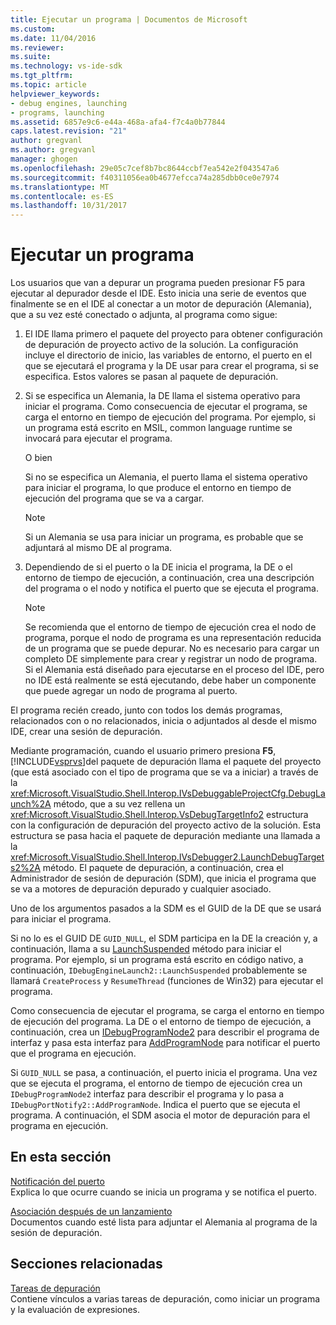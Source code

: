 ```yaml
---
title: Ejecutar un programa | Documentos de Microsoft
ms.custom: 
ms.date: 11/04/2016
ms.reviewer: 
ms.suite: 
ms.technology: vs-ide-sdk
ms.tgt_pltfrm: 
ms.topic: article
helpviewer_keywords:
- debug engines, launching
- programs, launching
ms.assetid: 6857e9c6-e44a-468a-afa4-f7c4a0b77844
caps.latest.revision: "21"
author: gregvanl
ms.author: gregvanl
manager: ghogen
ms.openlocfilehash: 29e05c7cef8b7bc8644ccbf7ea542e2f043547a6
ms.sourcegitcommit: f40311056ea0b4677efcca74a285dbb0ce0e7974
ms.translationtype: MT
ms.contentlocale: es-ES
ms.lasthandoff: 10/31/2017
---
```

# <a name="launching-a-program"></a>Ejecutar un programa
Los usuarios que van a depurar un programa pueden presionar F5 para ejecutar al depurador desde el IDE. Esto inicia una serie de eventos que finalmente se en el IDE al conectar a un motor de depuración (Alemania), que a su vez esté conectado o adjunta, al programa como sigue:  
  
1.  El IDE llama primero el paquete del proyecto para obtener configuración de depuración de proyecto activo de la solución. La configuración incluye el directorio de inicio, las variables de entorno, el puerto en el que se ejecutará el programa y la DE usar para crear el programa, si se especifica. Estos valores se pasan al paquete de depuración.  
  
2.  Si se especifica un Alemania, la DE llama el sistema operativo para iniciar el programa. Como consecuencia de ejecutar el programa, se carga el entorno en tiempo de ejecución del programa. Por ejemplo, si un programa está escrito en MSIL, common language runtime se invocará para ejecutar el programa.  
  
     O bien  
  
     Si no se especifica un Alemania, el puerto llama el sistema operativo para iniciar el programa, lo que produce el entorno en tiempo de ejecución del programa que se va a cargar.  
  
    > [!NOTE]
    >  Si un Alemania se usa para iniciar un programa, es probable que se adjuntará al mismo DE al programa.  
  
3.  Dependiendo de si el puerto o la DE inicia el programa, la DE o el entorno de tiempo de ejecución, a continuación, crea una descripción del programa o el nodo y notifica el puerto que se ejecuta el programa.  
  
    > [!NOTE]
    >  Se recomienda que el entorno de tiempo de ejecución crea el nodo de programa, porque el nodo de programa es una representación reducida de un programa que se puede depurar. No es necesario para cargar un completo DE simplemente para crear y registrar un nodo de programa. Si el Alemania está diseñado para ejecutarse en el proceso del IDE, pero no IDE está realmente se está ejecutando, debe haber un componente que puede agregar un nodo de programa al puerto.  
  
 El programa recién creado, junto con todos los demás programas, relacionados con o no relacionados, inicia o adjuntados al desde el mismo IDE, crear una sesión de depuración.  
  
 Mediante programación, cuando el usuario primero presiona **F5**, [!INCLUDE[vsprvs](../../code-quality/includes/vsprvs_md.md)]del paquete de depuración llama el paquete del proyecto (que está asociado con el tipo de programa que se va a iniciar) a través de la <xref:Microsoft.VisualStudio.Shell.Interop.IVsDebuggableProjectCfg.DebugLaunch%2A> método, que a su vez rellena un <xref:Microsoft.VisualStudio.Shell.Interop.VsDebugTargetInfo2> estructura con la configuración de depuración del proyecto activo de la solución. Esta estructura se pasa hacia el paquete de depuración mediante una llamada a la <xref:Microsoft.VisualStudio.Shell.Interop.IVsDebugger2.LaunchDebugTargets2%2A> método. El paquete de depuración, a continuación, crea el Administrador de sesión de depuración (SDM), que inicia el programa que se va a motores de depuración depurado y cualquier asociado.  
  
 Uno de los argumentos pasados a la SDM es el GUID de la DE que se usará para iniciar el programa.  
  
 Si no lo es el GUID DE `GUID_NULL`, el SDM participa en la DE la creación y, a continuación, llama a su [LaunchSuspended](../../extensibility/debugger/reference/idebugenginelaunch2-launchsuspended.md) método para iniciar el programa. Por ejemplo, si un programa está escrito en código nativo, a continuación, `IDebugEngineLaunch2::LaunchSuspended` probablemente se llamará `CreateProcess` y `ResumeThread` (funciones de Win32) para ejecutar el programa.  
  
 Como consecuencia de ejecutar el programa, se carga el entorno en tiempo de ejecución del programa. La DE o el entorno de tiempo de ejecución, a continuación, crea un [IDebugProgramNode2](../../extensibility/debugger/reference/idebugprogramnode2.md) para describir el programa de interfaz y pasa esta interfaz para [AddProgramNode](../../extensibility/debugger/reference/idebugportnotify2-addprogramnode.md) para notificar el puerto que el programa en ejecución.  
  
 Si `GUID_NULL` se pasa, a continuación, el puerto inicia el programa. Una vez que se ejecuta el programa, el entorno de tiempo de ejecución crea un `IDebugProgramNode2` interfaz para describir el programa y lo pasa a `IDebugPortNotify2::AddProgramNode`. Indica el puerto que se ejecuta el programa. A continuación, el SDM asocia el motor de depuración para el programa en ejecución.  
  
## <a name="in-this-section"></a>En esta sección  
 [Notificación del puerto](../../extensibility/debugger/notifying-the-port.md)  
 Explica lo que ocurre cuando se inicia un programa y se notifica el puerto.  
  
 [Asociación después de un lanzamiento](../../extensibility/debugger/attaching-after-a-launch.md)  
 Documentos cuando esté lista para adjuntar el Alemania al programa de la sesión de depuración.  
  
## <a name="related-sections"></a>Secciones relacionadas  
 [Tareas de depuración](../../extensibility/debugger/debugging-tasks.md)  
 Contiene vínculos a varias tareas de depuración, como iniciar un programa y la evaluación de expresiones.